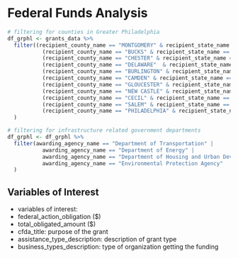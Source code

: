 Federal Funds Analysis
================

``` r
# filtering for counties in Greater Philadelphia
df_grphl <- grants_data %>% 
  filter((recipient_county_name == "MONTGOMERY" & recipient_state_name == "PENNSYLVANIA") |
           (recipient_county_name == "BUCKS" & recipient_state_name == "PENNSYLVANIA") |
           (recipient_county_name == "CHESTER" & recipient_state_name == "PENNSYLVANIA") |
           (recipient_county_name == "DELAWARE"  & recipient_state_name == "PENNSYLVANIA") |
           (recipient_county_name == "BURLINGTON" & recipient_state_name == "NEW JERSEY") |
           (recipient_county_name == "CAMDEN" & recipient_state_name == "NEW JERSEY") |
           (recipient_county_name == "GLOUCESTER" & recipient_state_name == "NEW JERSEY") |
           (recipient_county_name == "NEW CASTLE" & recipient_state_name == "DELAWARE") |
           (recipient_county_name == "CECIL" & recipient_state_name == "MARYLAND") | 
           (recipient_county_name == "SALEM" & recipient_state_name == "NEW JERSEY") |
           (recipient_county_name == "PHILADELPHIA" & recipient_state_name == "PENNSYLVANIA")
  ) 

# filtering for infrastructure related government departments 
df_grphl <- df_grphl %>% 
  filter(awarding_agency_name == "Department of Transportation" |
           awarding_agency_name == "Department of Energy" |
           awarding_agency_name == "Department of Housing and Urban Development" |
           awarding_agency_name == "Environmental Protection Agency"
  )
```

## Variables of Interest

- variables of interest:
- federal_action_obligation (\$)
- total_obligated_amount (\$)
- cfda_title: purpose of the grant
- assistance_type_description: description of grant type
- business_types_description: type of organization getting the funding
